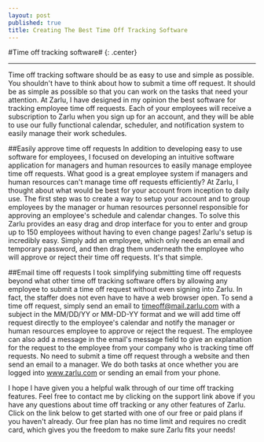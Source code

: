 ```yaml
---
layout: post
published: true
title: Creating The Best Time Off Tracking Software
---
```

#Time off tracking software# {: .center}
***
Time off tracking software should be as easy to use and simple as possible. You shouldn't have to think about how to submit a time off request. It should be as simple as possible so that you can work on the tasks that need your attention. At Zarlu, I have designed in my opinion the best software for tracking employee time off requests. Each of your employees will receive a subscription to Zarlu when you sign up for an account, and they will be able to use our fully functional calendar, scheduler, and notification system to easily manage their work schedules.

##Easily approve time off requests
In addition to developing easy to use software for employees, I focused on developing an intuitive software application for managers and human resources to easily manage employee time off requests.  What good is a great employee system if managers and human resources can't manage time off requests efficiently? At Zarlu, I thought about what would be best for your account from inception to daily use. The first step was to create a way to setup your account and to group employees by the manager or human resources personnel responsible for approving an employee's schedule and calendar changes. To solve this Zarlu provides an easy drag and drop interface for you to enter and group up to 150 employees without having to even change pages! Zarlu's setup is incredibly easy. Simply add an employee, which only needs an email and temporary password, and then drag them underneath the employee who will approve or reject their time off requests. It's that simple.

##Email time off requests
I took simplifying submitting time off requests beyond what other time off tracking software offers by allowing any employee to submit a time off request without even signing into Zarlu. In fact, the staffer does not even have to have a web browser open. To send a time off request, simply send an email to timeoff@mail.zarlu.com with a subject in the MM/DD/YY or MM-DD-YY format and we will add time off request directly to the employee's calendar and notify the manager or human resources employee to approve or reject the request. The employee can also add a message in the email's message field to give an explanation for the request to the employee from your company who is tracking time off requests. No need to submit a time off request through a website and then send an email to a manager. We do both tasks at once whether you are logged into www.zarlu.com or sending an email from your phone.

I hope I have given you a helpful walk through of our time off tracking features. Feel free to contact me by clicking on the support link above if you have any questions about time off tracking or any other features of Zarlu. Click on the link below to get started with one of our free or paid plans if you haven't already. Our free plan has no time limit and requires no credit card, which gives you the freedom to make sure Zarlu fits your needs!
